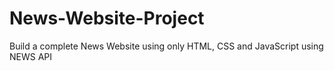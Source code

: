 # News-Website-Project
Build a complete News Website using only HTML, CSS and JavaScript using NEWS API
